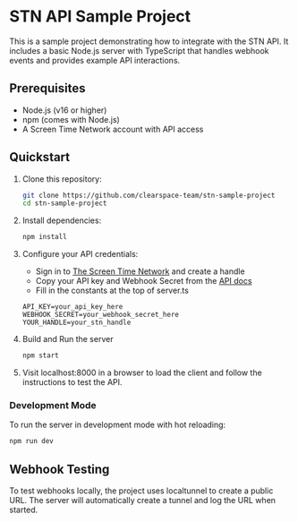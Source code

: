 # STN API Sample Project

This is a sample project demonstrating how to integrate with the STN API. It includes a basic Node.js server with TypeScript that handles webhook events and provides example API interactions.

## Prerequisites

- Node.js (v16 or higher)
- npm (comes with Node.js)
- A Screen Time Network account with API access

## Quickstart

1. Clone this repository:

   ```bash
   git clone https://github.com/clearspace-team/stn-sample-project
   cd stn-sample-project
   ```

2. Install dependencies:

   ```bash
   npm install
   ```

3. Configure your API credentials:

   - Sign in to [The Screen Time Network](https://www.thescreentimenetwork.com/) and create a handle
   - Copy your API key and Webhook Secret from the [API docs](https://www.thescreentimenetwork.com/api)
   - Fill in the constants at the top of server.ts

   ```
   API_KEY=your_api_key_here
   WEBHOOK_SECRET=your_webhook_secret_here
   YOUR_HANDLE=your_stn_handle
   ```

4. Build and Run the server

   ```bash
   npm start
   ```

5. Visit localhost:8000 in a browser to load the client and follow the instructions to test the API.

### Development Mode

To run the server in development mode with hot reloading:

```bash
npm run dev
```

## Webhook Testing

To test webhooks locally, the project uses localtunnel to create a public URL. The server will automatically create a tunnel and log the URL when started.
